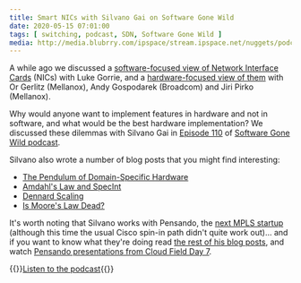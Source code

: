 ```yaml
---
title: Smart NICs with Silvano Gai on Software Gone Wild
date: 2020-05-15 07:01:00
tags: [ switching, podcast, SDN, Software Gone Wild ]
media: http://media.blubrry.com/ipspace/stream.ipspace.net/nuggets/podcast/Show_110-Pensando.mp3
---
```

A while ago we discussed a [software-focused view of Network Interface Cards](/2018/09/smart-or-dumb-nics-on-software-gone-wild/) (NICs) with Luke Gorrie, and a [hardware-focused view of them](/2019/03/smart-nics-and-related-linux-kernel/) with Or Gerlitz (Mellanox), Andy Gospodarek (Broadcom) and Jiri Pirko (Mellanox).

Why would anyone want to implement features in hardware and not in software, and what would be the best hardware implementation? We discussed these dilemmas with Silvano Gai in [Episode 110](http://media.blubrry.com/ipspace/stream.ipspace.net/nuggets/podcast/Show_110-Pensando.mp3) of [Software Gone Wild podcast](https://www.ipspace.net/Podcast/Software_Gone_Wild/).
<!--more-->
Silvano also wrote a number of blog posts that you might find interesting:

* [The Pendulum of Domain-Specific Hardware](https://silvanogai.github.io/posts/pendulum/)
* [Amdahl's Law and SpecInt](https://silvanogai.github.io/posts/amdahl/)
* [Dennard Scaling](https://silvanogai.github.io/posts/dennard/)
* [Is Moore's Law Dead?](https://silvanogai.github.io/posts/moore/)

It's worth noting that Silvano works with Pensando, the [next MPLS startup](https://www.datacenterknowledge.com/startups/john-chambers-mpls-dream-team-behind-pensando-startup) (although this time the usual Cisco spin-in path didn't quite work out)... and if you want to know what they're doing read [the rest of his blog posts](https://silvanogai.github.io/), and watch [Pensando presentations from Cloud Field Day 7](https://techfieldday.com/appearance/pensando-presents-at-cloud-field-day-7/).

{{<jump>}}[Listen to the podcast](http://media.blubrry.com/ipspace/stream.ipspace.net/nuggets/podcast/Show_110-Pensando.mp3){{</jump>}}
